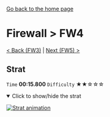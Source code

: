 [Go back to the home page](https://github.com/Doublevil/scbspeedrun)

# Firewall > FW4

[< Back (FW3)](https://github.com/Doublevil/scbspeedrun/blob/main/levels/FW/FW3.md) | [Next (FW5) >](https://github.com/Doublevil/scbspeedrun/blob/main/levels/FW/FW5.md)

## Strat

`Time` **00:15.800** `Difficulty` ★★☆☆☆
<details open>
  <summary>Click to show/hide the strat</summary>

  [![Strat animation](https://github.com/Doublevil/scbspeedrun/blob/main/media/levels/FW/FW4_Strat.webp)](https://github.com/Doublevil/scbspeedrun/blob/main/media/levels/FW/FW4_Strat.mp4?raw=true)
</details>
